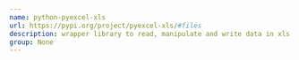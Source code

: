 ```yaml
---
name: python-pyexcel-xls
url: https://pypi.org/project/pyexcel-xls/#files
description: wrapper library to read, manipulate and write data in xls format. It reads xlsx and xlsm format. URL : https://pypi.org/project/pyexcel-xls/#files Groups : None
group: None
---
```

